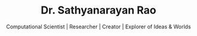---
title: "Dr. Sathyanarayan Rao"
subtitle: "Computational Scientist | Researcher | Creator | Explorer of Ideas & Worlds"
intro_text: |
  Welcome! I'm Dr. Sathyanarayan Rao, a scientific software developer passionate about bridging computational engineering and Machine Learning/ AI. Through my doctoral research on dynamic root water uptake modeling and subsequent work, I've developed expertise in scientific modeling, machine learning, inverse problems and data assimilation techniques.

  My journey spans multiple continents and institutions, contributing to my unique perspective on computational approaches in physical sciences. Currently, at Forschungszentrum Jülich, I'm advancing the Digital Agricultural Avatar project, where we're revolutionizing our understanding of plant-soil interactions through advanced computational modeling.

  On this site, you'll find my research contributions, technical projects, and insights from my research interests. Feel free to explore my online presence through these platforms:
background_image: "images/background.png" 
image: "images/sathya.jpg"
video_url: "videos/video1.mp4"
video_poster: "images/video-poster.jpg"  # optional - thumbnail image shown before video loads
# Define categories with their visual properties
categories:
  - name: "academic"
    title: "Academic" 
    icon: "fas fa-graduation-cap"
    gradient: "bg-gradient-primary"
  - name: "coding"
    title: "Coding & Technical"
    icon: "fas fa-code"
    gradient: "bg-gradient-info"
  - name: "connect"
    title: "Connect"
    icon: "fas fa-share-alt"
    gradient: "bg-gradient-success"
  - name: "hobby"
    title: "Hobbies"
    icon: "fas fa-camera-retro"
    gradient: "bg-gradient-danger"
  - name: "cv"
    title: "Curriculum Vitae"
    icon: "fas fa-file-alt"
    gradient: "bg-gradient-primary"
    
# Cards with category assignments
cards:
  - title: "Connect me on LinkedIn"
    icon: "images/linkedin.png"
    iconH: "80px"
    iconW: "80px"
    link: "https://www.linkedin.com/in/sathyanarayanrao1/"
    category: "connect"

  - title: "Follow me on X"
    icon: "images/X.png"
    iconH: "80px"
    iconW: "80px"
    link: "https://x.com/DrSathyan10"
    category: "connect"  
    
  - title: "GitHub"
    icon: "images/github.png"
    iconH: "60px"
    iconW: "60px"
    link: "https://github.com/sraocodes"
    category: "coding"
    
  - title: "Kaggle"
    icon: "images/kaggle.png"
    iconH: "60px"
    iconW: "120px"
    link: "https://www.kaggle.com/sathyanarayanrao89"
    category: "coding"
    
  - title: "Google Scholar"
    icon: "images/googlescholar.png"
    iconH: "50px"
    iconW: "50px"
    link: "https://scholar.google.co.uk/citations?user=9yc3jiIAAAAJ&hl=en"
    category: "academic"
    
  - title: "MATLAB files"
    icon: "images/matlab.png"
    iconH: "50px"
    iconW: "50px"
    link: "https://www.mathworks.com/matlabcentral/profile/authors/2686490"
    category: "coding"

  - title: "Compute Stories"
    link: "https://www.youtube.com/@ComputeStories"
    icon: "images/youtube.png"
    iconH: "70px"
    iconW: "60px"
    category: "coding"

  - title: "Orcid"
    link: "https://orcid.org/0000-0002-0071-5167"
    icon: "images/orcid.png"
    iconH: "70px"
    iconW: "60px"
    category: "academic"

  - title: "PhD Thesis"
    link: "files/my_thesis.pdf"
    emoji: "🎓"
    emojiSize: "3rem"
    category: "academic"
    
  - title: "MS Thesis"
    link: "https://louis.uah.edu/uah-theses/579/"
    emoji: "🎓"
    emojiSize: "3rem"
    category: "academic"

  - title: "Shutterstock"
    icon: "images/shutterstock.png"  
    iconH: "60px"
    iconW: "60px"
    link: "https://www.shutterstock.com/g/sathyanarayanrao"  
    category: "hobby"  

  - title: "Explorative Eye"
    icon: "images/youtube.png"  
    iconH: "70px"
    iconW: "60px"
    link: "https://www.youtube.com/@ExplorativeEye"  
    category: "hobby"  

  - title: "Academic CV"
    emoji: "🎓"
    emojiSize: "3rem"
    link: "files/CV_Academics.pdf"
    category: "cv"
      
  - title: "Industry CV"
    emoji: "💼"
    emojiSize: "3rem"
    link: "files/CV_industry.pdf"
    category: "cv"  

---